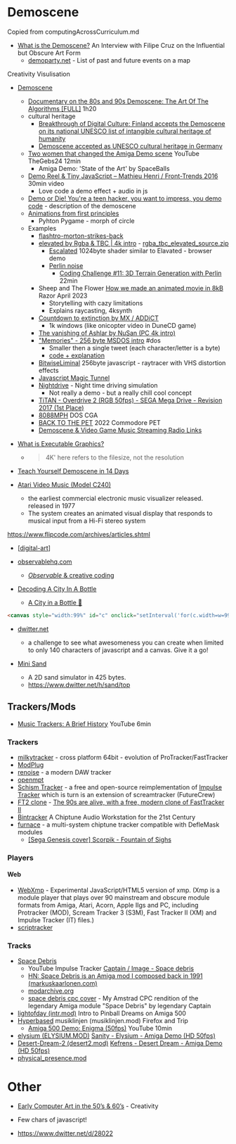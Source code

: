 Demoscene
=========

Copied from computingAcrossCurriculum.md

* [What is the Demoscene?](https://onthearts.com/p/what-is-the-demoscene) An Interview with Filipe Cruz on the Influential but Obscure Art Form
    * [demoparty.net](https://www.demoparty.net/) - List of past and future events on a map

Creativity Visulisation

* [Demoscene](https://en.wikipedia.org/wiki/Demoscene)
    * [Documentary on the 80s and 90s Demoscene: The Art Of The Algorithms [FULL]](https://www.youtube.com/watch?v=5MexnBunH_g) 1h20
    * cultural heritage
        * [Breakthrough of Digital Culture: Finland accepts the Demoscene on its national UNESCO list of intangible cultural heritage of humanity](http://demoscene-the-art-of-coding.net/2020/04/15/breakthrough-finland-accepts-demoscene-on-their-national-list-of-intangible-cultural-heritage-of-humanity/)
        * [Demoscene accepted as UNESCO cultural heritage in Germany](http://demoscene-the-art-of-coding.net/2021/03/20/demoscene-accepted-as-unesco-cultural-heritage-in-germany/)
    * [Two women that changed the Amiga Demo scene](https://www.youtube.com/watch?v=QZ6419ZuVaE) YouTube TheGebs24 12min
        * Amiga Demo: 'State of the Art' by SpaceBalls
    * [Demo Reel & Tiny JavaScript – Mathieu Henri / Front-Trends 2016](http://www.p01.org/FrontTrends_2016/) 30min video
        * Love code a demo effect + audio in js
    * [Demo or Die! You're a teen hacker, you want to impress, you demo code](https://www.wired.com/1995/07/democoders/) - description of the demoscene
    * [Animations from first principles](https://mathspp.com/blog/animations-from-first-principles-in-5-minutes)
        * Pyhton Pygame - morph of circle
    * Examples
        * [flashtro-morton-strikes-back](http://flashtro.com/flashtro-morton-strikes-back/)
        * [elevated by Rgba & TBC | 4k intro](https://www.youtube.com/watch?v=jB0vBmiTr6o) - [rgba_tbc_elevated_source.zip](https://files.scene.org/view/resources/code/sources/rgba_tbc_elevated_source.zip)
            * [Escalated](https://www.shadertoy.com/view/MtK3Wc) 1024byte shader similar to Elavated - browser demo
            * [Perlin noise](https://en.wikipedia.org/wiki/Perlin_noise)
                * [Coding Challenge #11: 3D Terrain Generation with Perlin ](https://www.youtube.com/watch?v=IKB1hWWedMk) 22min
        * Sheep and The Flower [How we made an animated movie in 8kB](https://www.ctrl-alt-test.fr/2024/how-we-made-an-animated-movie-in-8kb/) Razor April 2023
            * Storytelling with cazy limitations
            * Explains raycasting, 4ksynth
        * [Countdown to extinction by MX / ADDiCT](https://demozoo.org/productions/319322/)
            * 1k windows (like onicopter video in DuneCD game)
        * [The vanishing of Ashlar by NuSan (PC 4k intro)](https://youtu.be/lAvug7LKiIE)
        * ["Memories" - 256 byte MSDOS intro](https://youtu.be/Imquk_3oFf4) #dos
            * Smaller then a single tweet (each character/letter is a byte)
            * [code + explanation](http://www.sizecoding.org/wiki/Memories)
        * [BitwiseLiminal](https://killedbyapixel.github.io/TinyCode/256B/BitwiseLiminal/) 256byte javascript - raytracer with VHS distortion effects
        * [Javascript Magic Tunnel](https://js1k.com/2019-x/demo/4293)
        * [Nightdrive](https://incoherency.co.uk/blog/stories/nightdrive.html) - Night time driving simulation
            * Not really a demo - but a really chill cool concept
        * [TiTAN - Overdrive 2 (RGB 50fps) - SEGA Mega Drive - Revision 2017 (1st Place)](https://www.youtube.com/watch?v=gWVmPtr9O0g)
        * [8088MPH](https://www.youtube.com/watch?v=yHXx3orN35Y) DOS CGA
        * [BACK TO THE PET](https://www.youtube.com/watch?v=3FFPCuDqi_g) 2022 Commodore PET
        * [Demoscene & Video Game Music Streaming Radio Links](https://mw.rat.bz/davgmsrl/)



* [What is Executable Graphics?](https://executable.graphics/about.html)
    * > 4K' here refers to the filesize, not the resolution
* [Teach Yourself Demoscene in 14 Days](https://github.com/psenough/teach_yourself_demoscene_in_14_days)
* [Atari Video Music (Model C240)](https://en.wikipedia.org/wiki/Atari_Video_Music)
    * the earliest commercial electronic music visualizer released. released in 1977
    * The system creates an animated visual display that responds to musical input from a Hi-Fi stereo system

https://www.flipcode.com/archives/articles.shtml

* [[digital-art]]

* [observablehq.com](https://observablehq.com/)
    * [_Observable_ & creative coding](https://observablehq.com/@makio135/creative-coding)


* [Decoding A City In A Bottle](https://observablehq.com/@darabos/decoding-a-city-in-a-bottle)
    * [A City in a Bottle 🌆](https://twitter.com/KilledByAPixel/status/1517294627996545024)
```html
<canvas style="width:99%" id="c" onclick="setInterval('for(c.width=w=99,++t,i=6e3;i--;c.getContext`2d`.fillRect(i%w,i/w|0,1-d*Z/w+s,1))for(a=i%w/50-1,s=b=1-i/4e3,X=t,Y=Z=d=1;++Z<w&amp;(Y<6-(32<Z&amp;27<X%w&amp;&amp;X/9^Z/8)*8%46||d|(s=(X&amp;Y&amp;Z)%3/Z,a=b=1,d=Z/w));Y-=b)X+=a',t=9)" width="99">
```

* [dwitter.net](https://www.dwitter.net/)
    * a challenge to see what awesomeness you can create when limited to only 140 characters of javascript and a canvas. Give it a go! 

* [Mini Sand](https://xem.github.io/miniSand/)
    * A 2D sand simulator in 425 bytes. 
    * https://www.dwitter.net/h/sand/top


Trackers/Mods
-------------

* [Music Trackers: A Brief History](https://youtu.be/aiILSgNt23E) YouTube 6min

### Trackers
* [milkytracker](https://milkytracker.org/) - cross platform 64bit - evolution of ProTracker/FastTracker
* [ModPlug](https://www.modplug.com/)
* [renoise](https://www.renoise.com/products/renoise) - a modern DAW tracker
* [openmpt](https://openmpt.org/)
* [Schism Tracker](https://schismtracker.org/) - a free and open-source reimplementation of [Impulse Tracker](https://en.wikipedia.org/wiki/Impulse_Tracker) which is turn is an extension of screamtracker (FutureCrew)
* [FT2 clone](https://16-bits.org/ft2.php) - [The 90s are alive, with a free, modern clone of FastTracker II](https://cdm.link/2018/04/90s-alive-free-modern-clone-fasttracker-ii/)
* [Bintracker](https://bintracker.org/) A Chiptune Audio Workstation for the 21st Century
* [furnace](https://github.com/tildearrow/furnace) -  a multi-system chiptune tracker compatible with DefleMask modules
    * [ [Sega Genesis cover] Scorpik - Fountain of Sighs](https://www.youtube.com/watch?v=TMiGqe_l8Zo)

### Players

#### Web
* [WebXmp](https://www.wothke.ch/webxmp/) - Experimental JavaScript/HTML5 version of xmp. (Xmp is a module player that plays over 90 mainstream and obscure module formats from Amiga, Atari, Acorn, Apple IIgs and PC, including Protracker (MOD), Scream Tracker 3 (S3M), Fast Tracker II (XM) and Impulse Tracker (IT) files.)
* [scriptracker](http://scriptracker.cheerful.nl/)

### Tracks
* [Space Debris](https://markuskaarlonen.com/space-debris)
    * YouTube Impulse Tracker [Captain / Image - Space debris](https://www.youtube.com/watch?v=Hkw7l8IgM4g)
    * [HN: Space Debris is an Amiga mod I composed back in 1991 (markuskaarlonen.com)](https://news.ycombinator.com/item?id=29611316)
    * [modarchive.org](https://modarchive.org/index.php?request=view_by_moduleid&query=57925)
    * [space debris cpc cover](https://soundcloud.com/carl-carbunckel/spacedebris-cpc-cover) - My Amstrad CPC rendition of the legendary Amiga module "Space Debris" by legendary Captain
* [lightofday (intr.mod)](https://modarchive.org/index.php?request=view_by_moduleid&query=46114) Intro to Pinball Dreams on Amiga 500
* [Hyperbased](https://modarchive.org/index.php?request=view_by_moduleid&query=101789) musiklinjen (musiklinjen.mod) Firefox and Trip
    * [Amiga 500 Demo: Enigma (50fps)](https://www.youtube.com/watch?v=iGpU3DicbLQ) YouTube 10min
* [elysium (ELYSIUM.MOD)](https://modarchive.org/index.php?request=view_by_moduleid&query=40475) [Sanity - Elysium - Amiga Demo (HD 50fps)](https://www.youtube.com/watch?v=MHH1zu_ZAec)
* [Desert-Dream-2 (desert2.mod)](https://modarchive.org/index.php?request=view_by_moduleid&query=37611) [Kefrens - Desert Dream - Amiga Demo (HD 50fps)](https://www.youtube.com/watch?v=jziQBWQxvok)
* [physical_presence.mod](https://modarchive.org/index.php?request=view_by_moduleid&query=104644)

Other
=====
* [Early Computer Art in the 50’s & 60’s](https://www.amygoodchild.com/blog/computer-art-50s-and-60s) - Creativity

* [](https://www.dwitter.net/d/27999) Few chars of javascript!
* https://www.dwitter.net/d/28022

[//begin]: # "Autogenerated link references for markdown compatibility"
[digital-art]: digital-art.md "Digital Art"
[//end]: # "Autogenerated link references"